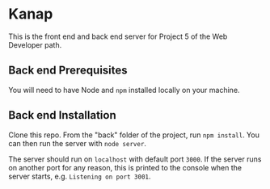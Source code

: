 # Kanap

This is the front end and back end server for Project 5 of the Web Developer path.

## Back end Prerequisites

You will need to have Node and `npm` installed locally on your machine.

## Back end Installation 

Clone this repo. From the "back" folder of the project, run `npm install`. You 
can then run the server with `node server`. 

The server should run on `localhost` with default port `3000`. If the
server runs on another port for any reason, this is printed to the
console when the server starts, e.g. `Listening on port 3001`.
